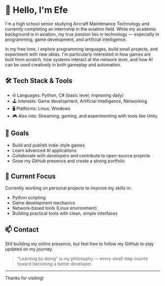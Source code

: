 # 👋 Hello, I'm Efe

I'm a high school senior studying Aircraft Maintenance Technology and currently completing an internship in the aviation field. While my academic background is in aviation, my true passion lies in technology — especially in programming, game development, and artificial intelligence.

In my free time, I explore programming languages, build small projects, and experiment with new ideas. I'm particularly interested in how games are built from scratch, how systems interact at the network level, and how AI can be used creatively in both gameplay and automation.

## 🛠️ Tech Stack & Tools

- 🌐 Languages: Python, C# (basic level; improving daily)
- 🕹️ Interests: Game development, Artificial Intelligence, Networking
- 🖥️ Platforms: Linux, Windows
- 🎮 Also into: Streaming, gaming, and experimenting with tools like Unity

## 🚀 Goals

- Build and publish indie-style games  
- Learn advanced AI applications  
- Collaborate with developers and contribute to open-source projects  
- Grow my GitHub presence and create a strong portfolio

## 🎯 Current Focus

Currently working on personal projects to improve my skills in:
- Python scripting
- Game development mechanics
- Network-based tools (Linux environment)
- Building practical tools with clean, simple interfaces

## 📫 Contact

Still building my online presence, but feel free to follow my GitHub to stay updated on my journey.

> “Learning by doing” is my philosophy — every small step counts toward becoming a better developer.

---

Thanks for visiting!
